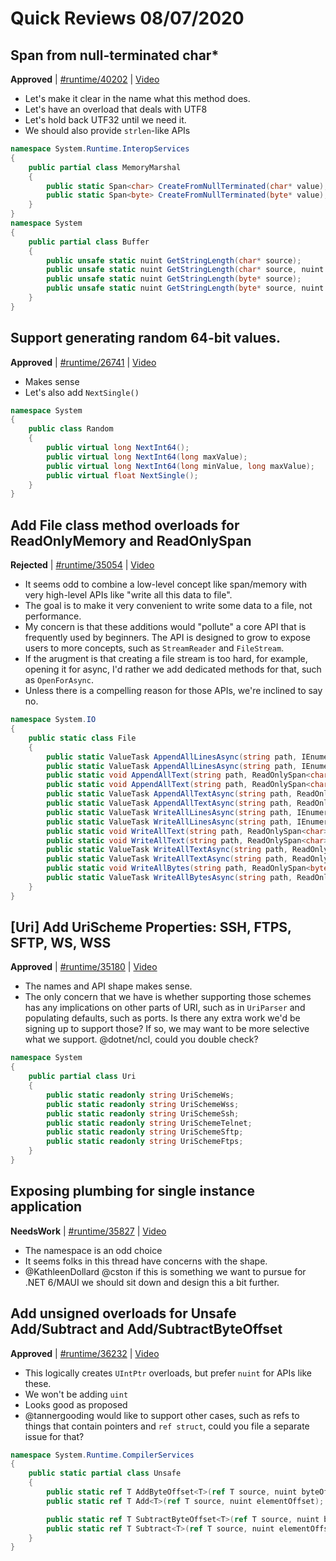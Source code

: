 # Quick Reviews 08/07/2020

## Span<char> from null-terminated char*

**Approved** | [#runtime/40202](https://github.com/dotnet/runtime/issues/40202#issuecomment-670625737) | [Video](https://www.youtube.com/watch?v=ub-XaCUH1n0&t=0h0m0s)

* Let's make it clear in the name what this method does.
* Let's have an overload that deals with UTF8
* Let's hold back UTF32 until we need it.
* We should also provide `strlen`-like APIs

```C#
namespace System.Runtime.InteropServices
{
    public partial class MemoryMarshal
    {
        public static Span<char> CreateFromNullTerminated(char* value);
        public static Span<byte> CreateFromNullTerminated(byte* value);
    }
}
namespace System
{
    public partial class Buffer
    {
        public unsafe static nuint GetStringLength(char* source);
        public unsafe static nuint GetStringLength(char* source, nuint maxLength);
        public unsafe static nuint GetStringLength(byte* source);
        public unsafe static nuint GetStringLength(byte* source, nuint maxLength);
    }
}
```
## Support generating random 64-bit values.

**Approved** | [#runtime/26741](https://github.com/dotnet/runtime/issues/26741#issuecomment-670633590) | [Video](https://www.youtube.com/watch?v=ub-XaCUH1n0&t=0h20m14s)

* Makes sense
* Let's also add `NextSingle()`

```C#
namespace System
{
    public class Random
    {
        public virtual long NextInt64();
        public virtual long NextInt64(long maxValue);
        public virtual long NextInt64(long minValue, long maxValue);
        public virtual float NextSingle();
    }
}
```

## Add File class method overloads for ReadOnlyMemory and ReadOnlySpan

**Rejected** | [#runtime/35054](https://github.com/dotnet/runtime/issues/35054#issuecomment-670642453) | [Video](https://www.youtube.com/watch?v=ub-XaCUH1n0&t=0h40m49s)

* It seems odd to combine a low-level concept like span/memory with very high-level APIs like "write all this data to file".
* The goal is to make it very convenient to write some data to a file, not performance.
* My concern is that these additions would "pollute" a core API that is frequently used by beginners. The API is designed to grow to expose users to more concepts, such as `StreamReader` and `FileStream`.
* If the arugment is that creating a file stream is too hard, for example, opening it for async, I'd rather we add dedicated methods for that, such as `OpenForAsync`.
* Unless there is a compelling reason for those APIs, we're inclined to say no.

```C#
namespace System.IO
{
    public static class File
    {
        public static ValueTask AppendAllLinesAsync(string path, IEnumerable<ReadOnlyMemory<char>> contents, CancellationToken cancellationToken = default);
        public static ValueTask AppendAllLinesAsync(string path, IEnumerable<ReadOnlyMemory<char>> contents, Encoding encoding, CancellationToken cancellationToken = default);
        public static void AppendAllText(string path, ReadOnlySpan<char> contents);
        public static void AppendAllText(string path, ReadOnlySpan<char> contents, Encoding encoding);
        public static ValueTask AppendAllTextAsync(string path, ReadOnlyMemory<char> contents, CancellationToken cancellationToken = default);
        public static ValueTask AppendAllTextAsync(string path, ReadOnlyMemory<char> contents, Encoding encoding, CancellationToken cancellationToken = default);
        public static ValueTask WriteAllLinesAsync(string path, IEnumerable<ReadOnlyMemory<char>> contents, CancellationToken cancellationToken = default);
        public static ValueTask WriteAllLinesAsync(string path, IEnumerable<ReadOnlyMemory<char>> contents, Encoding encoding, CancellationToken cancellationToken = default);
        public static void WriteAllText(string path, ReadOnlySpan<char> contents);
        public static void WriteAllText(string path, ReadOnlySpan<char> contents, Encoding encoding);
        public static ValueTask WriteAllTextAsync(string path, ReadOnlyMemory<char> contents, CancellationToken cancellationToken = default);
        public static ValueTask WriteAllTextAsync(string path, ReadOnlyMemory<char> contents, Encoding encoding, CancellationToken cancellationToken = default);
        public static void WriteAllBytes(string path, ReadOnlySpan<byte> bytes);
        public static ValueTask WriteAllBytesAsync(string path, ReadOnlyMemory<byte> bytes, CancellationToken cancellationToken = default);
    }
}
```

## [Uri] Add UriScheme Properties: SSH, FTPS, SFTP, WS, WSS

**Approved** | [#runtime/35180](https://github.com/dotnet/runtime/issues/35180#issuecomment-670645017) | [Video](https://www.youtube.com/watch?v=ub-XaCUH1n0&t=1h1m41s)

* The names and API shape makes sense.
* The only concern that we have is whether supporting those schemes has any implications on other parts of URI, such as in `UriParser` and populating defaults, such as ports. Is there any extra work we'd be signing up to support those? If so, we may want to be more selective what we support. @dotnet/ncl, could you double check?

```C#
namespace System
{
    public partial class Uri
    {
        public static readonly string UriSchemeWs;
        public static readonly string UriSchemeWss;
        public static readonly string UriSchemeSsh;
        public static readonly string UriSchemeTelnet;
        public static readonly string UriSchemeSftp;
        public static readonly string UriSchemeFtps;
    }
}
```

## Exposing plumbing for single instance application

**NeedsWork** | [#runtime/35827](https://github.com/dotnet/runtime/issues/35827#issuecomment-670647368) | [Video](https://www.youtube.com/watch?v=ub-XaCUH1n0&t=1h7m54s)

* The namespace is an odd choice
* It seems folks in this thread have concerns with the shape.
* @KathleenDollard @cston if this is something we want to pursue for .NET 6/MAUI we should sit down and design this a bit further.
## Add unsigned overloads for Unsafe Add/Subtract and Add/SubtractByteOffset

**Approved** | [#runtime/36232](https://github.com/dotnet/runtime/issues/36232#issuecomment-670651996) | [Video](https://www.youtube.com/watch?v=ub-XaCUH1n0&t=1h11m27s)

* This logically creates `UIntPtr` overloads, but prefer `nuint` for APIs like these.
* We won't be adding `uint`
* Looks good as proposed
* @tannergooding would like to support other cases, such as refs to things that contain pointers and `ref struct`, could you file a separate issue for that?

```C#
namespace System.Runtime.CompilerServices
{
    public static partial class Unsafe
    {
        public static ref T AddByteOffset<T>(ref T source, nuint byteOffset);
        public static ref T Add<T>(ref T source, nuint elementOffset);

        public static ref T SubtractByteOffset<T>(ref T source, nuint byteOffset);
        public static ref T Subtract<T>(ref T source, nuint elementOffset);
    }
}
```

